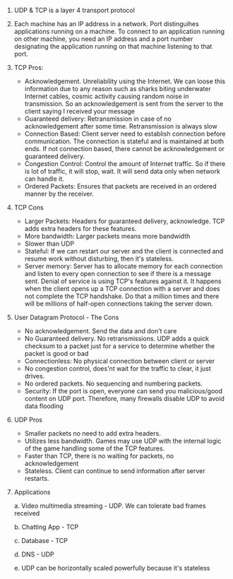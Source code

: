 1. UDP & TCP is a layer 4 transport protocol

2. Each machine has an IP address in a network. Port distinguihes applications running on a machine. To connect to an application running on other machine, you need an IP address and a port number designating the application running on that machine listening to that port.

3. TCP Pros:
    - Acknowledgement. Unreliability using the Internet. We can loose this information due to any reason such as sharks biting underwater Internet cables, cosmic activity causing random noise in transmission. So an acknowledgement is sent from the server to the client saying I received your message
    - Guaranteed delivery: Retransmission in case of no acknowledgement after some time. Retransmission is always slow
    - Connection Based: Client server need to establish connection before communication. The connection is stateful and is maintained at both ends. If not connection based, there cannot be acknowledgement or guaranteed delivery.
    - Congestion Control: Control the amount of Internet traffic. So if there is lot of traffic, it will stop, wait. It will send data only when network can handle it.
    - Ordered Packets: Ensures that packets are received in an ordered manner by the receiver. 

4. TCP Cons
    - Larger Packets: Headers for guaranteed delivery, acknowledge. TCP adds extra headers for these features. 
    - More bandwidth: Larger packets means more bandwidth
    - Slower than UDP
    - Stateful: If we can restart our server and the client is connected and resume work without disturbing, then it's stateless.
    - Server memory: Server has to allocate memory for each connection and listen to every open connection to see if there is a message sent. Denial of service is using TCP's features  against it. It happens when the client opens up a TCP connection with a server and does not complete the TCP handshake. Do that a million times and there will be millions of half-open connections taking the server down.

5. User Datagram Protocol - The Cons
    - No acknowledgement. Send the data and don't care
    - No Guaranteed delivery. No retransmissions. UDP adds a quick checksum to a packet just for a service to determine whether the packet is good or bad
    - Connectionless: No physical connection between client or server
    - No congestion control, does'nt wait for the traffic to clear, it just drives. 
    - No ordered packets. No sequencing and numbering packets.
    - Security: If the port is open, everyone can send you malicious/good content on UDP port.  Therefore, many firewalls disable UDP to avoid data flooding

6. UDP Pros
    - Smaller packets no need to add extra headers.
    - Utilizes less bandwidth. Games may use UDP with the internal logic of the game handling some of the TCP features.
    - Faster than TCP, there is no waiting for packets, no acknowledgement
    - Stateless. Client can continue to send information after server restarts. 

7. Applications
    
    a. Video multimedia streaming - UDP. We can tolerate bad frames received

    b. Chatting App - TCP
    
    c. Database - TCP
    
    d. DNS - UDP
    
    e. UDP can be horizontally scaled powerfully because it's stateless